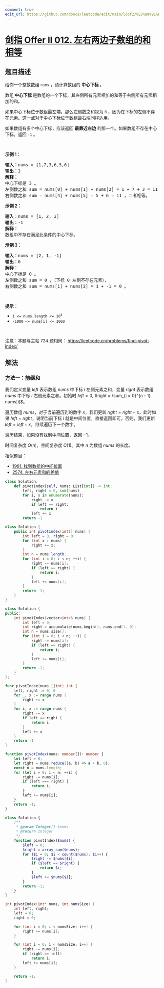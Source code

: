 ```yaml
---
comment: true
edit_url: https://github.com/doocs/leetcode/edit/main/lcof2/%E5%89%91%E6%8C%87%20Offer%20II%20012.%20%E5%B7%A6%E5%8F%B3%E4%B8%A4%E8%BE%B9%E5%AD%90%E6%95%B0%E7%BB%84%E7%9A%84%E5%92%8C%E7%9B%B8%E7%AD%89/README.md
---
```


# [剑指 Offer II 012. 左右两边子数组的和相等](https://leetcode.cn/problems/tvdfij)

## 题目描述

<!-- 这里写题目描述 -->

<p>给你一个整数数组&nbsp;<code>nums</code> ，请计算数组的 <strong>中心下标 </strong>。</p>

<p>数组<strong> 中心下标</strong><strong> </strong>是数组的一个下标，其左侧所有元素相加的和等于右侧所有元素相加的和。</p>

<p>如果中心下标位于数组最左端，那么左侧数之和视为 <code>0</code> ，因为在下标的左侧不存在元素。这一点对于中心下标位于数组最右端同样适用。</p>

<p>如果数组有多个中心下标，应该返回 <strong>最靠近左边</strong> 的那一个。如果数组不存在中心下标，返回 <code>-1</code> 。</p>

<p>&nbsp;</p>

<p><strong>示例 1：</strong></p>

<pre>
<strong>输入：</strong>nums = [1,7,3,6,5,6]
<strong>输出：</strong>3
<strong>解释：</strong>
中心下标是 3 。
左侧数之和 sum = nums[0] + nums[1] + nums[2] = 1 + 7 + 3 = 11 ，
右侧数之和 sum = nums[4] + nums[5] = 5 + 6 = 11 ，二者相等。
</pre>

<p><strong>示例 2：</strong></p>

<pre>
<strong>输入：</strong>nums = [1, 2, 3]
<strong>输出：</strong>-1
<strong>解释：</strong>
数组中不存在满足此条件的中心下标。</pre>

<p><strong>示例 3：</strong></p>

<pre>
<strong>输入：</strong>nums = [2, 1, -1]
<strong>输出：</strong>0
<strong>解释：</strong>
中心下标是 0 。
左侧数之和 sum = 0 ，（下标 0 左侧不存在元素），
右侧数之和 sum = nums[1] + nums[2] = 1 + -1 = 0 。</pre>

<p>&nbsp;</p>

<p><strong>提示：</strong></p>

<ul>
	<li><code>1 &lt;= nums.length &lt;= 10<sup>4</sup></code></li>
	<li><code>-1000 &lt;= nums[i] &lt;= 1000</code></li>
</ul>

<p>&nbsp;</p>

<p><meta charset="UTF-8" />注意：本题与主站 724&nbsp;题相同：&nbsp;<a href="https://leetcode.cn/problems/find-pivot-index/">https://leetcode.cn/problems/find-pivot-index/</a></p>

## 解法

### 方法一：前缀和

我们定义变量 $left$ 表示数组 $nums$ 中下标 $i$ 左侧元素之和，变量 $right$ 表示数组 $nums$ 中下标 $i$ 右侧元素之和。初始时 $left = 0$, $right = \sum_{i = 0}^{n - 1} nums[i]$。

遍历数组 $nums$，对于当前遍历到的数字 $x$，我们更新 $right = right - x$，此时如果 $left=right$，说明当前下标 $i$ 就是中间位置，直接返回即可。否则，我们更新 $left = left + x$，继续遍历下一个数字。

遍历结束，如果没有找到中间位置，返回 $-1$。

时间复杂度 $O(n)$，空间复杂度 $O(1)$。其中 $n$ 为数组 $nums$ 的长度。

相似题目：

-   [1991. 找到数组的中间位置](https://github.com/doocs/leetcode/blob/main/solution/1900-1999/1991.Find%20the%20Middle%20Index%20in%20Array/README.md)
-   [2574. 左右元素和的差值](https://github.com/doocs/leetcode/blob/main/solution/2500-2599/2574.Left%20and%20Right%20Sum%20Differences/README.md)

<!-- tabs:start -->

```python
class Solution:
    def pivotIndex(self, nums: List[int]) -> int:
        left, right = 0, sum(nums)
        for i, x in enumerate(nums):
            right -= x
            if left == right:
                return i
            left += x
        return -1
```

```java
class Solution {
    public int pivotIndex(int[] nums) {
        int left = 0, right = 0;
        for (int x : nums) {
            right += x;
        }
        int n = nums.length;
        for (int i = 0; i < n; ++i) {
            right -= nums[i];
            if (left == right) {
                return i;
            }
            left += nums[i];
        }
        return -1;
    }
}
```

```cpp
class Solution {
public:
    int pivotIndex(vector<int>& nums) {
        int left = 0;
        int right = accumulate(nums.begin(), nums.end(), 0);
        int n = nums.size();
        for (int i = 0; i < n; ++i) {
            right -= nums[i];
            if (left == right) {
                return i;
            }
            left += nums[i];
        }
        return -1;
    }
};
```

```go
func pivotIndex(nums []int) int {
	left, right := 0, 0
	for _, x := range nums {
		right += x
	}
	for i, x := range nums {
		right -= x
		if left == right {
			return i
		}
		left += x
	}
	return -1
}
```

```ts
function pivotIndex(nums: number[]): number {
    let left = 0;
    let right = nums.reduce((a, b) => a + b, 0);
    const n = nums.length;
    for (let i = 0; i < n; ++i) {
        right -= nums[i];
        if (left === right) {
            return i;
        }
        left += nums[i];
    }
    return -1;
}
```

```php
class Solution {
    /**
     * @param Integer[] $nums
     * @return Integer
     */
    function pivotIndex($nums) {
        $left = 0;
        $right = array_sum($nums);
        for ($i = 0; $i < count($nums); $i++) {
            $right -= $nums[$i];
            if ($left == $right) {
                return $i;
            }
            $left += $nums[$i];
        }
        return -1;
    }
}
```

```c
int pivotIndex(int* nums, int numsSize) {
    int left, right;
    left = 0;
    right = 0;

    for (int i = 0; i < numsSize; i++) {
        right += nums[i];
    }

    for (int i = 0; i < numsSize; i++) {
        right -= nums[i];
        if (right == left)
            return i;
        left += nums[i];
    }

    return -1;
}
```

<!-- tabs:end -->

<!-- end -->
